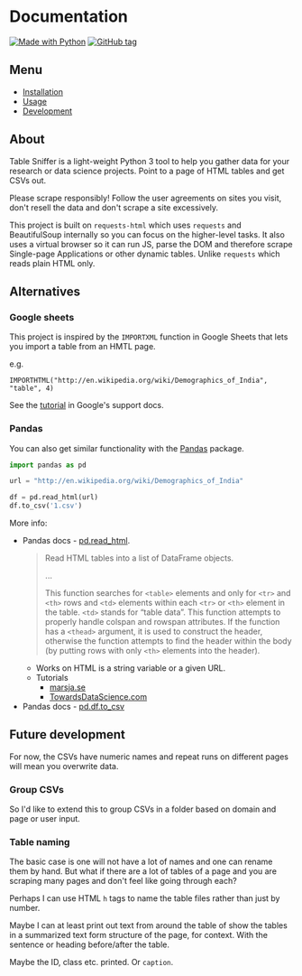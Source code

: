 # Documentation

[![Made with Python](https://img.shields.io/badge/Python->=3.6-blue?logo=python&logoColor=white)](https://python.org)
[![GitHub tag](https://img.shields.io/github/tag/MichaelCurrin/table-sniffer.svg)](https://GitHub.com/MichaelCurrin/table-sniffer/tags/)


## Menu

- [Installation](installation.md)
- [Usage](usage.md)
- [Development](development.md)


## About

Table Sniffer is a light-weight Python 3 tool to help you gather data for your research or data science projects. Point to a page of HTML tables and get CSVs out.

Please scrape responsibly! Follow the user agreements on sites you visit, don't resell the data and don't scrape a site excessively.

This project is built on `requests-html` which uses `requests` and BeautifulSoup internally so you can focus on the higher-level tasks. It also uses a virtual browser so it can run JS, parse the DOM and therefore scrape Single-page Applications or other dynamic tables. Unlike `requests` which reads plain HTML only.


## Alternatives

### Google sheets

This project is inspired by the `IMPORTXML` function in Google Sheets that lets you import a table from an HMTL page.

e.g.

```
IMPORTHTML("http://en.wikipedia.org/wiki/Demographics_of_India", "table", 4)
```

See the [tutorial](https://support.google.com/docs/answer/3093339) in Google's support docs.

### Pandas

You can also get similar functionality with the [Pandas](https://pandas.pydata.org/) package.

```python
import pandas as pd

url = "http://en.wikipedia.org/wiki/Demographics_of_India"

df = pd.read_html(url)
df.to_csv('1.csv')
```

More info:

- Pandas docs - [pd.read_html](https://pandas.pydata.org/pandas-docs/stable/reference/api/pandas.read_html.html).   
    > Read HTML tables into a list of DataFrame objects.
    >
    > ...
    >
    > This function searches for `<table>` elements and only for `<tr>` and `<th>` rows and `<td>` elements within each `<tr>` or `<th>` element in the table. `<td>` stands for “table data”. This function attempts to properly handle colspan and rowspan attributes. If the function has a `<thead>` argument, it is used to construct the header, otherwise the function attempts to find the header within the body (by putting rows with only `<th>` elements into the header).
    - Works on HTML is a string variable or a given URL.
    - Tutorials
        - [marsja.se](https://www.marsja.se/how-to-use-pandas-read_html-to-scrape-data-from-html-tables/)
        - [TowardsDataScience.com](https://towardsdatascience.com/scraping-tabular-data-with-pandas-python-10cf2a133cbf)
- Pandas docs - [pd.df.to_csv](https://pandas.pydata.org/pandas-docs/stable/reference/api/pandas.DataFrame.to_csv.html)


## Future development

For now, the CSVs have numeric names and repeat runs on different pages will mean you overwrite data.

### Group CSVs

So I'd like to extend this to group CSVs in a folder based on domain and page or user input.

### Table naming

The basic case is one will not have a lot of names and one can rename them by hand. But what if there are a lot of tables of a page and you are scraping many pages and don't feel like going through each?

Perhaps I can use HTML `h` tags to name the table files rather than just by number.

Maybe I can at least print out text from around the table of show the tables in a summarized text form structure of the page, for context. With the sentence or heading before/after the table.

Maybe the ID, class etc. printed. Or `caption`.
